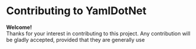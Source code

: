 # Contributing to YamlDotNet

**Welcome!**  
Thanks for your interest in contributing to this project. Any contribution will
be gladly accepted, provided that they are generally use